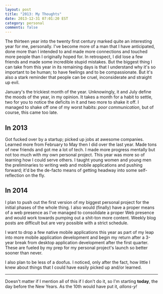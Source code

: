 ```yaml
---
layout: post
title: "2013: My Thoughts"
date: 2013-12-31 07:01:20 EST
category: personal
comments: false
---
```


The thirteen year into the twenty first century marked quite an interesting
year for me, personally. I've become more of a man that I have anticipated,
done more than I intended to and made more connections and touched more people
than I originally hoped for. In retrospect, I did lose a few friends and made
some incredible stupid mistakes. But the biggest thing I can take from this
year in its remaining days is that I understand why it's so important to be
human; to have feelings and to be compassionate. But it's also a stark
reminder that people can be cruel, inconsiderate and straight up evil.

January's the trickiest month of the year. Unknowingly, it and July define the
moods of the year, in my opinion. It takes a month for a habit to settle, two
for you to notice the deficits in it and two more to shake it off. I managed
to shake off one of my worst habits: *poor communication*, but of course, this
came too late.

## In 2013

Got fucked over by a startup; picked up jobs at awesome companies. Learned
more from February to May then I did over the last year. Made tons of new
friends and got me a lot of tech. I made more progress mentally but not too
much with my own personal project. This year was more so of learning how I
could serve others. I taught young women and young men the preliminaries to
writing web and mobile applications and pushing forward; it'd be the de-facto
means of getting headway into some self-reflection on the fly.

## In 2014

I plan to push out the first version of my biggest personal project for the
initial phases of the whole thing. I also would (finally) have a proper means
of a web presence as I've managed to consolidate a proper Web presence and
would work towards pumping out a shit-ton more content. Weekly blog posts are
difficult but are very possible with a strict schedule.

I want to drop a few native mobile applications this year as part of my leap
into more mobile application development and begin my return after a 3-year
break from desktop application development after the first quarter. These are
fueled by my prep for my personal project's launch so better sooner than
never.

I also plan to be less of a doofus. I noticed, only after the fact, how little
I knew about things that I could have easily picked up and/or learned.

---

Doesn't matter if I mention all of this if I don't do it, so I'm starting
**today**, the day before the New Years. As the 10th would have put it,
*allons-y!*
